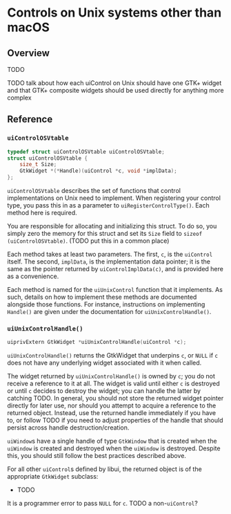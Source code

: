 <!-- 10 june 2019 -->

# Controls on Unix systems other than macOS

## Overview

TODO

TODO talk about how each uiControl on Unix should have one GTK+ widget and that GTK+ composite widgets should be used directly for anything more complex

## Reference

### `uiControlOSVtable`

```c
typedef struct uiControlOSVtable uiControlOSVtable;
struct uiControlOSVtable {
	size_t Size;
	GtkWidget *(*Handle)(uiControl *c, void *implData);
};
```

`uiControlOSVtable` describes the set of functions that control implementations on Unix need to implement. When registering your control type, you pass this in as a parameter to `uiRegisterControlType()`. Each method here is required.

You are responsible for allocating and initializing this struct. To do so, you simply zero the memory for this struct and set its `Size` field to `sizeof (uiControlOSVtable)`. (TODO put this in a common place)

Each method takes at least two parameters. The first, `c`, is the `uiControl` itself. The second, `implData`, is the implementation data pointer; it is the same as the pointer returned by `uiControlImplData(c)`, and is provided here as a convenience.

Each method is named for the `uiUnixControl` function that it implements. As such, details on how to implement these methods are documented alongside those functions. For instance, instructions on implementing `Handle()` are given under the documentation for `uiUnixControlHandle()`.

### `uiUnixControlHandle()`

```objective-c
uiprivExtern GtkWidget *uiUnixControlHandle(uiControl *c);
```

`uiUnixControlHandle()` returns the GtkWidget that underpins `c`, or `NULL` if `c` does not have any underlying widget associated with it when called.

The widget returned by `uiUnixControlHandle()` is owned by `c`; you do not receive a reference to it at all. The widget is valid until either `c` is destroyed or until `c` decides to destroy the widget; you can handle the latter by catching TODO. In general, you should not store the returned widget pointer directly for later use, nor should you attempt to acquire a reference to the returned object. Instead, use the returned handle immediately if you have to, or follow TODO if you need to adjust properties of the handle that should persist across handle destruction/creation.

`uiWindow`s have a single handle of type `GtkWindow` that is created when the `uiWindow` is created and destroyed when the `uiWindow` is destroyed. Despite this, you should still follow the best practices described above.

For all other `uiControl`s defined by libui, the returned object is of the appropriate `GtkWidget` subclass:

* TODO

It is a programmer error to pass `NULL` for `c`. TODO a non-`uiControl`?
